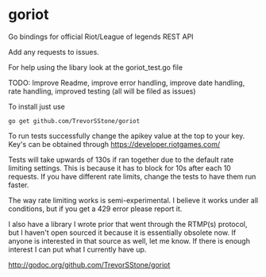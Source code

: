 goriot
======

Go bindings for official Riot/League of legends REST API

Add any requests to issues.

For help using the libary look at the goriot_test.go file

TODO: Improve Readme, improve error handling, improve date handling, rate handling, improved testing (all will be filed as issues)

To install just use 
```
go get github.com/TrevorSStone/goriot
```

To run tests successfully change the apikey value at the top to your key. Key's can be obtained through https://developer.riotgames.com/

Tests will take upwards of 130s if ran together due to the default rate limiting settings. This is because it has to block for 10s after each 10 requests. If you have different rate limits, change the tests to have them run faster.

The way rate limiting works is semi-experimental. I believe it works under all conditions, but if you get a 429 error please report it.

I also have a library I wrote prior that went through the RTMP(s) protocol, but I haven't open sourced it because it is essentially obsolete now. If anyone is interested in that source as well, let me know. If there is enough interest I can put what I currently have up.

http://godoc.org/github.com/TrevorSStone/goriot
